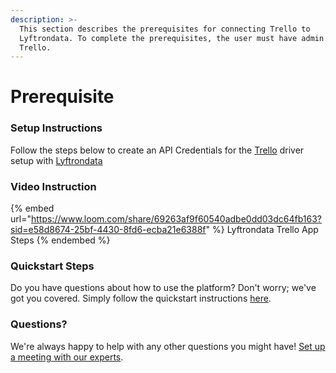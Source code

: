 ```yaml
---
description: >-
  This section describes the prerequisites for connecting Trello to
  Lyftrondata. To complete the prerequisites, the user must have admin access to
  Trello.
---
```


# Prerequisite

<mark style="color:blue;"></mark>

### Setup Instructions

Follow the steps below to create an API Credentials for the [Trello](https://www.lyftrondata.com/integration/business-analytics/trello/) driver setup with [Lyftrondata](https://www.lyftrondata.com)

### Video Instruction

{% embed url="https://www.loom.com/share/69263af9f60540adbe0dd03dc64fb163?sid=e58d8674-25bf-4430-8fd6-ecba21e6388f" %}
Lyftrondata Trello App Steps
{% endembed %}

### Quickstart Steps

Do you have questions about how to use the platform? Don't worry; we've got you covered. Simply follow the quickstart instructions [here](README.md).

### Questions? <a href="#questions" id="questions"></a>

We're always happy to help with any other questions you might have! [Set up a meeting with our experts](https://www.lyftrondata.com/book-a-meeting/).

